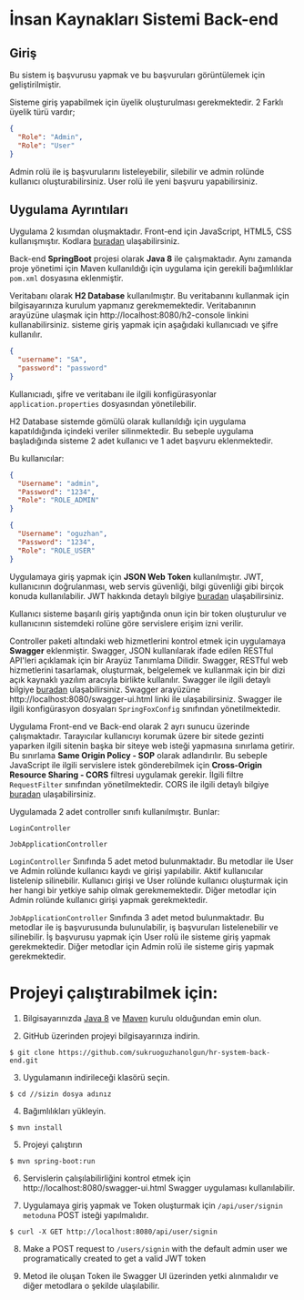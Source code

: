 # İnsan Kaynakları Sistemi Back-end

## Giriş

Bu sistem iş başvurusu yapmak ve bu başvuruları görüntülemek için geliştirilmiştir.

Sisteme giriş yapabilmek için üyelik oluşturulması gerekmektedir. 2 Farklı üyelik türü vardır;
```json
{
  "Role": "Admin",
  "Role": "User"
}
```
Admin rolü ile iş başvurularını listeleyebilir, silebilir ve admin rolünde kullanıcı oluşturabilirsiniz.
User rolü ile yeni başvuru yapabilirsiniz.

## Uygulama Ayrıntıları

Uygulama 2 kısımdan oluşmaktadır. Front-end için JavaScript, HTML5, CSS kullanışmıştır. Kodlara [buradan](https://github.com/sukruoguzhanolgun/hr-system-front-end.git)
ulaşabilirsiniz.

Back-end **SpringBoot** projesi olarak **Java 8** ile  çalışmaktadır. Aynı zamanda proje yönetimi için Maven kullanıldığı için
uygulama için gerekili bağımlılıklar ```pom.xml``` dosyasına eklenmiştir.

Veritabanı olarak **H2 Database** kullanılmıştır. Bu veritabanını 
kullanmak için bilgisayarınıza kurulum yapmanız gerekmemektedir.
Veritabanının arayüzüne ulaşmak için http://localhost:8080/h2-console linkini kullanabilirsiniz.
sisteme giriş yapmak için aşağıdaki kullanıcıadı ve şifre kullanılır.
```json
{
  "username": "SA",
  "password": "password"
}
```
Kullanıcıadı, şifre ve veritabanı ile ilgili konfigürasyonlar 
```application.properties``` dosyasından yönetilebilir.

H2 Database sistemde gömülü olarak kullanıldığı için uygulama kapatıldığında içindeki veriler silinmektedir.
Bu sebeple uygulama başladığında sisteme 2 adet kullanıcı ve 1 adet başvuru eklenmektedir.

Bu kullanıcılar:
```json
{
  "Username": "admin",
  "Password": "1234",
  "Role": "ROLE_ADMIN"
}
```
```json
{
  "Username": "oguzhan",
  "Password": "1234",
  "Role": "ROLE_USER"
}
```
Uygulamaya giriş yapmak için **JSON Web Token** kullanılmıştır.  JWT, kullanıcının doğrulanması,
web servis güvenliği, bilgi güvenliği gibi birçok konuda kullanılabilir.
JWT hakkında detaylı bilgiye [buradan](https://jwt.io) ulaşabilirsiniz.

Kullanıcı sisteme başarılı giriş yaptığında onun için bir token oluşturulur
ve kullanıcının sistemdeki rolüne göre servislere erişim izni verilir.

Controller paketi altındaki web hizmetlerini kontrol etmek için uygulamaya
**Swagger** eklenmiştir. Swagger, JSON kullanılarak ifade edilen RESTful API'leri 
açıklamak için bir Arayüz Tanımlama Dilidir. Swagger, RESTful web 
hizmetlerini tasarlamak, oluşturmak, belgelemek ve kullanmak 
için bir dizi açık kaynaklı yazılım aracıyla birlikte kullanılır.
Swagger ile ilgili detaylı bilgiye [buradan](https://swagger.io) ulaşabilirsiniz.
Swagger arayüzüne http://localhost:8080/swagger-ui.html linki ile ulaşabilirsiniz.
Swagger ile ilgili konfigürasyon dosyaları ```SpringFoxConfig``` sınıfından yönetilmektedir.

Uygulama Front-end ve Back-end olarak 2 ayrı sunucu üzerinde çalışmaktadır. Tarayıcılar kullanıcıyı korumak üzere
bir sitede gezinti yaparken ilgili sitenin başka bir siteye web isteği yapmasına sınırlama getirir. Bu sınırlama
**Same Origin Policy - SOP** olarak adlandırılır. Bu sebeple JavaScript ile ilgili servislere istek gönderebilmek için
**Cross-Origin Resource Sharing - CORS** filtresi uygulamak gerekir. İlgili filtre ```RequestFilter``` sınıfından yönetilmektedir.
CORS ile ilgili detaylı bilgiye [buradan](https://tr.wikipedia.org/wiki/Kökler_Arası_Kaynak_Paylaşımı) ulaşabilirsiniz.

Uygulamada 2 adet controller sınıfı kullanılmıştır. Bunlar:

```LoginController```

```JobApplicationController```

```LoginController``` Sınıfında 5 adet metod bulunmaktadır. Bu metodlar ile User ve Admin
rolünde kullanıcı kaydı ve girişi yapılabilir. Aktif kullanıcılar listelenip silinebilir. 
Kullanıcı girişi ve User rolünde kullanıcı oluşturmak için her hangi bir yetkiye sahip olmak 
gerekmemektedir. Diğer metodlar için Admin rolünde kullanıcı girişi yapmak gerekmektedir.

```JobApplicationController``` Sınıfında 3 adet metod bulunmaktadır. Bu metodlar ile iş başvurusunda bulunulabilir,
iş başvuruları listelenebilir ve silinebilir. İş başvurusu yapmak için User rolü ile sisteme giriş yapmak gerekmektedir.
Diğer metodlar için Admin rolü ile sisteme giriş yapmak gerekmektedir.

# Projeyi çalıştırabilmek için:

1. Bilgisayarınızda [Java 8](https://www.java.com/download/) ve [Maven](https://maven.apache.org) kurulu olduğundan emin olun.


2. GitHub üzerinden projeyi bilgisayarınıza indirin.

```
$ git clone https://github.com/sukruoguzhanolgun/hr-system-back-end.git
```

3. Uygulamanın indirileceği klasörü seçin.

```
$ cd //sizin dosya adınız
```

4. Bağımlılıkları yükleyin.

```
$ mvn install
```

5. Projeyi çalıştırın

```
$ mvn spring-boot:run
```

6. Servislerin çalışılabilirliğini kontrol etmek için http://localhost:8080/swagger-ui.html Swagger uygulaması kullanılabilir.



7. Uygulamaya giriş yapmak ve Token oluşturmak için `/api/user/signin metoduna` POST isteği yapılmalıdır.

```
$ curl -X GET http://localhost:8080/api/user/signin
```

8. Make a POST request to `/users/signin` with the default admin user we programatically created to get a valid JWT token


9. Metod ile oluşan Token ile Swagger UI üzerinden yetki alınmalıdır ve diğer metodlara o şekilde ulaşılabilir.




